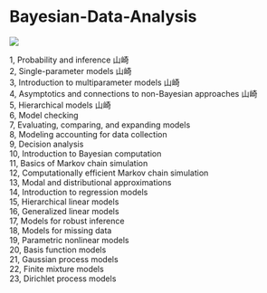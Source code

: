 # Bayesian-Data-Analysis

<img src="https://images-na.ssl-images-amazon.com/images/I/51X9jo470bL._SX325_BO1,204,203,200_.jpg">

1,  Probability and inference	山崎<br>
2,  Single-parameter models	山崎<br>
3,  Introduction to multiparameter models	山崎<br>
4,  Asymptotics and connections to non-Bayesian approaches	山崎<br>
5,  Hierarchical models	山崎<br>
6,  Model checking<br>
7,  Evaluating, comparing, and expanding models<br>
8,  Modeling accounting for data collection<br>
9,  Decision analysis<br>
10, Introduction to Bayesian computation<br>
11, Basics of Markov chain simulation<br>
12, Computationally efficient Markov chain simulation<br>
13, Modal and distributional approximations<br>
14, Introduction to regression models<br>
15, Hierarchical linear models<br>
16, Generalized linear models<br>
17, Models for robust inference<br>
18, Models for missing data<br>
19, Parametric nonlinear models<br>
20, Basis function models<br>
21, Gaussian process models<br>
22, Finite mixture models<br>
23, Dirichlet process models<br>

